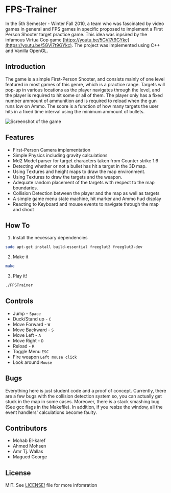 FPS-Trainer
===========

In the 5th Semester - Winter Fall 2010, a team who was fascinated by video games in general and FPS games in specific proposed to implement a First Person Shooter target practice game. This idea was inpsired by the infamous Virtua Cop game [https://youtu.be/5GVl7t9GYkc](https://youtu.be/5GVl7t9GYkc). The project was implemented using C++ and Vanilla OpenGL.

Introduction
------------
The game is a simple First-Person Shooter, and consists mainly of one level featured in most games of this genre, which is a practice range. Targets will pop-up in various locations as the player navigates through the level, and the player is required to hit some or all of them. The player only has a fixed number ammount of ammunition and is required to reload when the gun runs low on Ammo. The score is a function of how many targets the user hits in a fixed time interval using the minimum ammount of bullets.

![Screenshot of the game](http://i.imgur.com/og7SNfr.png)


Features
--------
* First-Person Camera implementation
* Simple Physics including gravity calculations
* Md2 Model parser for target characters taken from Counter strike 1.6
* Detecting whether or not a bullet has hit a target in the 3D map.
* Using Textures and height maps to draw the map environment.
* Using Textures to draw the targets and the weapon.
* Adequate random placement of the targets with respect to the map boundaries.
* Collision Detection between the player and the map as well as targets
* A simple game menu state machine, hit marker and Ammo hud display
* Reacting to Keyboard and mouse events to navigate through the map and shoot

How To
------
1. Install the necessary dependencies

  ```bash
  sudo apt-get install build-essential freeglut3 freeglut3-dev
  ```
  
2. Make it

  ```bash
  make
  ```
  
3. Play it!

  ```bash
  ./FPSTrainer
  ```

Controls
--------
* Jump - `Space`
* Duck/Stand up - `C`
* Move Forward - `W`
* Move Backward - `S`
* Move Left - `A`
* Move Right - `D`
* Reload - `R`
* Toggle Menu `ESC`
* Fire weapon `Left mouse click`
* Look around `Mouse`


Bugs
----
Everything here is just student code and a proof of concept. Currently, there are a few bugs with the collision detection system so, you can actually get stuck in the map in some cases. Moreover, there is a stack smashing bug (See gcc flags in the Makefile). In addition, if you resize the window, all the event handlers' calculations become faulty.
 

Contributors
------------
* Mohab El-karef
* Ahmed Mohsen
* Amr Tj. Wallas
* Magued George


License
-------
MIT. See [LICENSE!](/LICENSE) file for more infomration
